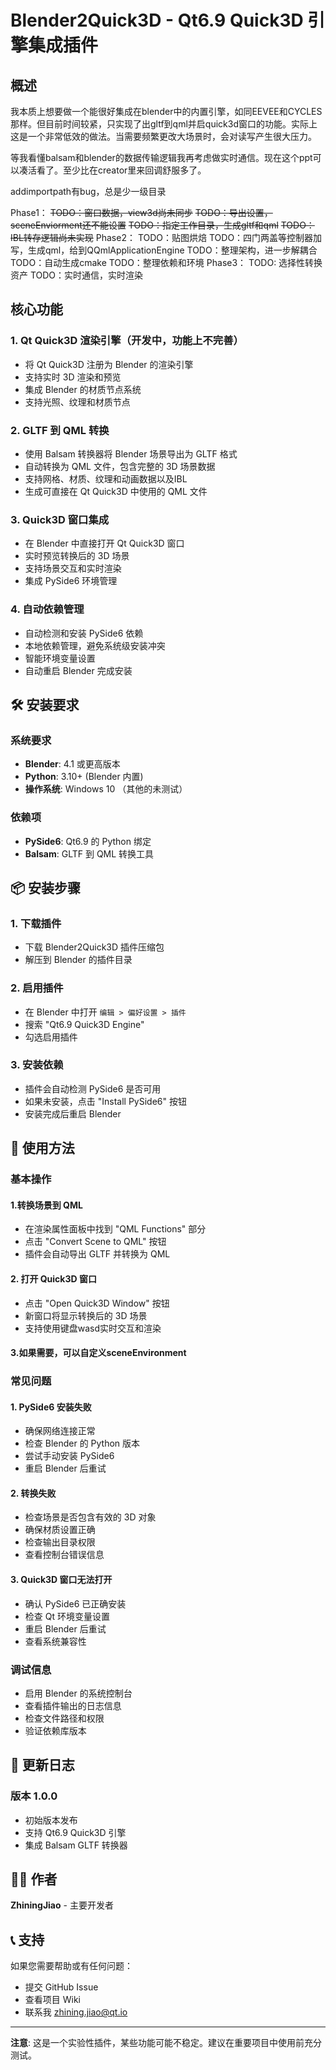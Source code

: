 # Blender2Quick3D - Qt6.9 Quick3D 引擎集成插件

## 概述

我本质上想要做一个能很好集成在blender中的内置引擎，如同EEVEE和CYCLES那样。但目前时间较紧，只实现了出gltf到qml并启quick3d窗口的功能。实际上这是一个非常低效的做法。当需要频繁更改大场景时，会对读写产生很大压力。

等我看懂balsam和blender的数据传输逻辑我再考虑做实时通信。现在这个ppt可以凑活看了。至少比在creator里来回调舒服多了。

addimportpath有bug，总是少一级目录


Phase1：
~~TODO：窗口数据，view3d尚未同步~~
~~TODO：导出设置，sceneEnviorment还不能设置~~
~~TODO：指定工作目录，生成gltf和qml~~
~~TODO：IBL转存逻辑尚未实现~~
Phase2：
TODO：贴图烘焙
TODO：四门两盖等控制器加写，生成qml，给到QQmlApplicationEngine
TODO：整理架构，进一步解耦合
TODO：自动生成cmake
TODO：整理依赖和环境
Phase3：
TODO: 选择性转换资产
TODO：实时通信，实时渲染


## 核心功能

### 1. Qt Quick3D 渲染引擎（开发中，功能上不完善）
- 将 Qt Quick3D 注册为 Blender 的渲染引擎
- 支持实时 3D 渲染和预览
- 集成 Blender 的材质节点系统
- 支持光照、纹理和材质节点

### 2. GLTF 到 QML 转换
- 使用 Balsam 转换器将 Blender 场景导出为 GLTF 格式
- 自动转换为 QML 文件，包含完整的 3D 场景数据
- 支持网格、材质、纹理和动画数据以及IBL
- 生成可直接在 Qt Quick3D 中使用的 QML 文件

### 3. Quick3D 窗口集成
- 在 Blender 中直接打开 Qt Quick3D 窗口
- 实时预览转换后的 3D 场景
- 支持场景交互和实时渲染
- 集成 PySide6 环境管理

### 4. 自动依赖管理
- 自动检测和安装 PySide6 依赖
- 本地依赖管理，避免系统级安装冲突
- 智能环境变量设置
- 自动重启 Blender 完成安装


## 🛠️ 安装要求

### 系统要求
- **Blender**: 4.1 或更高版本
- **Python**: 3.10+ (Blender 内置)
- **操作系统**: Windows 10 （其他的未测试）

### 依赖项
- **PySide6**: Qt6.9 的 Python 绑定
- **Balsam**: GLTF 到 QML 转换工具

## 📦 安装步骤

### 1. 下载插件
- 下载 Blender2Quick3D 插件压缩包
- 解压到 Blender 的插件目录

### 2. 启用插件
- 在 Blender 中打开 `编辑 > 偏好设置 > 插件`
- 搜索 "Qt6.9 Quick3D Engine"
- 勾选启用插件

### 3. 安装依赖
- 插件会自动检测 PySide6 是否可用
- 如果未安装，点击 "Install PySide6" 按钮
- 安装完成后重启 Blender

## 🎯 使用方法

### 基本操作


#### 1.转换场景到 QML
- 在渲染属性面板中找到 "QML Functions" 部分
- 点击 "Convert Scene to QML" 按钮
- 插件会自动导出 GLTF 并转换为 QML

#### 2. 打开 Quick3D 窗口
- 点击 "Open Quick3D Window" 按钮
- 新窗口将显示转换后的 3D 场景
- 支持使用键盘wasd实时交互和渲染

#### 3.如果需要，可以自定义sceneEnvironment


### 常见问题

#### 1. PySide6 安装失败
- 确保网络连接正常
- 检查 Blender 的 Python 版本
- 尝试手动安装 PySide6
- 重启 Blender 后重试

#### 2. 转换失败
- 检查场景是否包含有效的 3D 对象
- 确保材质设置正确
- 检查输出目录权限
- 查看控制台错误信息

#### 3. Quick3D 窗口无法打开
- 确认 PySide6 已正确安装
- 检查 Qt 环境变量设置
- 重启 Blender 后重试
- 查看系统兼容性

### 调试信息
- 启用 Blender 的系统控制台
- 查看插件输出的日志信息
- 检查文件路径和权限
- 验证依赖库版本

## 🔄 更新日志

### 版本 1.0.0
- 初始版本发布
- 支持 Qt6.9 Quick3D 引擎
- 集成 Balsam GLTF 转换器

## 👨‍💻 作者

**ZhiningJiao** - 主要开发者


## 📞 支持

如果您需要帮助或有任何问题：

- 提交 GitHub Issue
- 查看项目 Wiki
- 联系我 zhining.jiao@qt.io

---

**注意**: 这是一个实验性插件，某些功能可能不稳定。建议在重要项目中使用前充分测试。
